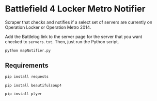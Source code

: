 # Battlefield 4 Locker Metro Notifier
Scraper that checks and notifies if a select set of servers are currently on Operation Locker or Operation Metro 2014.

Add the Battlelog link to the server page for the server that you want checked to `servers.txt`. Then, just run the Python script.
```bash
python mapNotifier.py
```

## Requirements

```bash
pip install requests
```

```bash
pip install beautifulsoup4
```

```bash
pip install plyer
```
